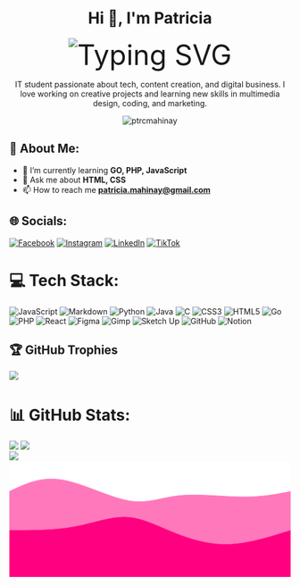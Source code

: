 <h1 align="center">Hi 👋, I'm Patricia</h1>

<p align="center">
  <img src="https://readme-typing-svg.demolab.com?font=Fira+Code&weight=900&pause=1000&color=FF69B4&center=true&vCenter=true&width=1080&height=70&lines=Aspiring+Full+Stack+Dev++%7C+AI+Learner" alt="Typing SVG" style="max-width: 100%; height: auto; font-size: 50px;" />
</p>



<p align="center">
  IT student passionate about tech, content creation, and digital business. I love working on creative projects and learning new skills in multimedia design, coding, and marketing.
</p>

<p align="center">
  <img src="https://komarev.com/ghpvc/?username=ptrcmahinay&label=Profile%20views&color=FF69B4&style=flat" alt="ptrcmahinay" />
</p>



## 💫 About Me:

- 🌱 I’m currently learning **GO, PHP, JavaScript**
- 💬 Ask me about **HTML, CSS**
- 📫 How to reach me **patricia.mahinay@gmail.com**

## 🌐 Socials:
[![Facebook](https://img.shields.io/badge/Facebook-%23FF69B4.svg?logo=Facebook&logoColor=white)](https://facebook.com/ptrcmhny) 
[![Instagram](https://img.shields.io/badge/Instagram-%23FF69B4.svg?logo=Instagram&logoColor=white)](https://instagram.com/ugc.patpat) 
[![LinkedIn](https://img.shields.io/badge/LinkedIn-%23FF69B4.svg?logo=linkedin&logoColor=white)](https://linkedin.com/in/patriciaannmahinay) 
[![TikTok](https://img.shields.io/badge/TikTok-%23FF69B4.svg?logo=TikTok&logoColor=white)](https://tiktok.com/@ptrcmhny)

# 💻 Tech Stack:
![JavaScript](https://img.shields.io/badge/javascript-%23FF69B4.svg?style=for-the-badge&logo=javascript&logoColor=white)
![Markdown](https://img.shields.io/badge/markdown-%23FF69B4.svg?style=for-the-badge&logo=markdown&logoColor=white)
![Python](https://img.shields.io/badge/python-%23FF69B4.svg?style=for-the-badge&logo=python&logoColor=white)
![Java](https://img.shields.io/badge/java-%23FF69B4.svg?style=for-the-badge&logo=java&logoColor=white)
![C](https://img.shields.io/badge/c-%23FF69B4.svg?style=for-the-badge&logo=c&logoColor=white)
![CSS3](https://img.shields.io/badge/css3-%23FF69B4.svg?style=for-the-badge&logo=css3&logoColor=white)
![HTML5](https://img.shields.io/badge/html5-%23FF69B4.svg?style=for-the-badge&logo=html5&logoColor=white)
![Go](https://img.shields.io/badge/go-%23FF69B4.svg?style=for-the-badge&logo=go&logoColor=white)
![PHP](https://img.shields.io/badge/php-%23FF69B4.svg?style=for-the-badge&logo=php&logoColor=white)
![React](https://img.shields.io/badge/react-%23FF69B4.svg?style=for-the-badge&logo=react&logoColor=white)
![Figma](https://img.shields.io/badge/figma-%23FF69B4.svg?style=for-the-badge&logo=figma&logoColor=white)
![Gimp](https://img.shields.io/badge/Gimp-%23FF69B4.svg?style=for-the-badge&logo=gimp&logoColor=white)
![Sketch Up](https://img.shields.io/badge/SketchUp-%23FF69B4.svg?style=for-the-badge&logo=sketchup&logoColor=white)
![GitHub](https://img.shields.io/badge/github-%23FF69B4.svg?style=for-the-badge&logo=github&logoColor=white)
![Notion](https://img.shields.io/badge/Notion-%23FF69B4.svg?style=for-the-badge&logo=notion&logoColor=white)

## 🏆 GitHub Trophies
![](https://github-profile-trophy.vercel.app/?username=ptrcmahinay&theme=radical&no-frame=true&no-bg=true&margin-w=4&title=Followers,Stars,Commit,Repositories,PullRequest)

# 📊 GitHub Stats:
![](https://github-readme-stats.vercel.app/api?username=ptrcmahinay&theme=radical&hide_border=true&include_all_commits=false&count_private=false)
![](https://github-readme-streak-stats.herokuapp.com/?user=ptrcmahinay&theme=radical&hide_border=true)<br/>
![](https://github-readme-stats.vercel.app/api/top-langs/?username=ptrcmahinay&theme=radical&hide_border=true&include_all_commits=false&count_private=false&layout=compact)
![Animated SVG Wave](./svg.png)
